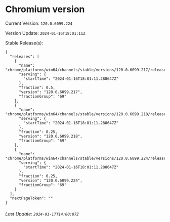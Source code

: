 # Chromium version

Current Version: `120.0.6099.224`

Version Update: `2024-01-16T18:01:11Z`

Stable Release(s):
```
{
  "releases": [
    {
      "name": "chrome/platforms/win64/channels/stable/versions/120.0.6099.217/releases/1705428071",
      "serving": {
        "startTime": "2024-01-16T18:01:11.288647Z"
      },
      "fraction": 0.5,
      "version": "120.0.6099.217",
      "fractionGroup": "69"
    },
    {
      "name": "chrome/platforms/win64/channels/stable/versions/120.0.6099.218/releases/1705428071",
      "serving": {
        "startTime": "2024-01-16T18:01:11.288647Z"
      },
      "fraction": 0.25,
      "version": "120.0.6099.218",
      "fractionGroup": "69"
    },
    {
      "name": "chrome/platforms/win64/channels/stable/versions/120.0.6099.224/releases/1705428071",
      "serving": {
        "startTime": "2024-01-16T18:01:11.288647Z"
      },
      "fraction": 0.25,
      "version": "120.0.6099.224",
      "fractionGroup": "69"
    }
  ],
  "nextPageToken": ""
}
```

###### Last Update: `2024-01-17T14:00:07Z`
        